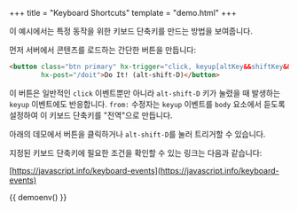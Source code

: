 +++
title = "Keyboard Shortcuts"
template = "demo.html"
+++

이 예시에서는 특정 동작을 위한 키보드 단축키를 만드는 방법을 보여줍니다.

먼저 서버에서 콘텐츠를 로드하는 간단한 버튼을 만듭니다:

```html
<button class="btn primary" hx-trigger="click, keyup[altKey&&shiftKey&&key=='D'] from:body"
        hx-post="/doit">Do It! (alt-shift-D)</button>
```

이 버튼은 일반적인 `click` 이벤트뿐만 아니라 `alt-shift-D` 키가 눌렸을 때 발생하는 `keyup` 이벤트에도 반응합니다. 
`from:` 수정자는 `keyup` 이벤트를 `body` 요소에서 듣도록 설정하여 이 키보드 단축키를 "전역"으로 만듭니다.

아래의 데모에서 버튼을 클릭하거나 `alt-shift-D`를 눌러 트리거할 수 있습니다.

지정된 키보드 단축키에 필요한 조건을 확인할 수 있는 링크는 다음과 같습니다:

[https://javascript.info/keyboard-events](https://javascript.info/keyboard-events)

{{ demoenv() }}

<script>

    //=========================================================================
    // Fake Server Side Code
    //=========================================================================

    // routes
    init("/init", function(request, params){
        return "<button class='btn primary' style='font-size:20pt' hx-trigger='click, keyup[altKey&&shiftKey&&key==\"D\"] from:body'" +
                      " hx-post='/doit'>Do It! (alt-shift-D) </button>";
    });

    onPost("/doit", function (request, params) {
        return "Did it!";
    });

</script>
